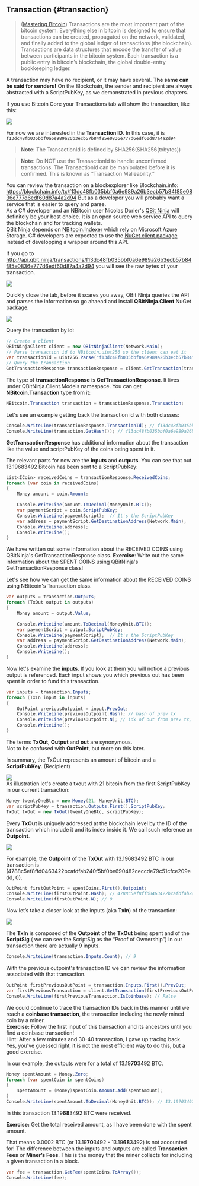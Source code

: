 ## Transaction {#transaction}

> ([Mastering Bitcoin](https://github.com/bitcoinbook/bitcoinbook/)) Transactions are the most important part of the bitcoin system. Everything else in bitcoin is designed to ensure that transactions can be created, propagated on the network, validated, and finally added to the global ledger of transactions (the blockchain). Transactions are data structures that encode the transfer of value between participants in the bitcoin system. Each transaction is a public entry in bitcoin’s blockchain, the global double-entry bookkeeping ledger.

A transaction may have no recipient, or it may have several. **The same can be said for senders!** On the Blockchain, the sender and recipient are always abstracted with a ScriptPubKey, as we demonstrated in previous chapters.  

If you use Bitcoin Core your Transactions tab will show the transaction, like this:

![](../assets/BitcoinCoreTransaction.png)  

For now we are interested in the **Transaction ID**. In this case, it is ```f13dc48fb035bbf0a6e989a26b3ecb57b84f85e0836e777d6edf60d87a4a2d94```  

> **Note:** The TransactionId is defined by SHA256(SHA256(txbytes))

> **Note:** Do NOT use the TransactionId to handle unconfirmed transactions. The TransactionId can be manipulated before it is confirmed. This is known as “Transaction Malleability.”

You can review the transaction on a blockexplorer like Blockchain.info: https://blockchain.info/tx/f13dc48fb035bbf0a6e989a26b3ecb57b84f85e0836e777d6edf60d87a4a2d94 
But as a developer you will probably want a service that is easier to query and parse.  
As a C# developer and an NBitcoin user Nicolas Dorier's [QBit Ninja](http://docs.qbitninja.apiary.io/) will definitely be your best choice. It is an open source web service API to query the blockchain and for tracking wallets.  
QBit Ninja depends on [NBitcoin.Indexer](https://github.com/MetacoSA/NBitcoin.Indexer) which rely on Microsoft Azure Storage. C# developers are expected to use the [NuGet client package](http://www.nuget.org/packages/QBitninja.Client) instead of developping a wrapper around this API.  

If you go to http://api.qbit.ninja/transactions/f13dc48fb035bbf0a6e989a26b3ecb57b84f85e0836e777d6edf60d87a4a2d94 you will see the raw bytes of your transaction.  

![](../assets/RawTx.png)  

Quickly close the tab, before it scares you away, QBit Ninja queries the API and parses the information so go ahaead and install **QBitNinja.Client** NuGet package.  

![](../assets/QBitNuGet.png)  

Query the transaction by id:

```cs
// Create a client
QBitNinjaClient client = new QBitNinjaClient(Network.Main);
// Parse transaction id to NBitcoin.uint256 so the client can eat it
var transactionId = uint256.Parse("f13dc48fb035bbf0a6e989a26b3ecb57b84f85e0836e777d6edf60d87a4a2d94");
// Query the transaction
GetTransactionResponse transactionResponse = client.GetTransaction(transactionId).Result;
```  

The type of **transactionResponse** is **GetTransactionResponse**. It lives under QBitNinja.Client.Models namespace. You can get **NBitcoin.Transaction** type from it:  

```cs
NBitcoin.Transaction transaction = transactionResponse.Transaction;
```  
 
Let's see an example getting back the transaction id with both classes:  

```cs
Console.WriteLine(transactionResponse.TransactionId); // f13dc48fb035bbf0a6e989a26b3ecb57b84f85e0836e777d6edf60d87a4a2d94
Console.WriteLine(transaction.GetHash()); // f13dc48fb035bbf0a6e989a26b3ecb57b84f85e0836e777d6edf60d87a4a2d94
```  

**GetTransactionResponse** has additional information about the transaction like the value and scriptPubKey of the coins being spent in it.

The relevant parts for now are the **inputs** and **outputs**. You can see that out 13.19683492 Bitcoin has been sent to a ScriptPubKey:

```cs
List<ICoin> receivedCoins = transactionResponse.ReceivedCoins;
foreach (var coin in receivedCoins)
{
    Money amount = coin.Amount;

    Console.WriteLine(amount.ToDecimal(MoneyUnit.BTC));
    var paymentScript = coin.ScriptPubKey;
    Console.WriteLine(paymentScript);  // It's the ScriptPubKey
    var address = paymentScript.GetDestinationAddress(Network.Main);
    Console.WriteLine(address);
    Console.WriteLine();
}
```  

We have written out some information about the RECEIVED COINS using QBitNinja's GetTransactionResponse class.
**Exercise**: Write out the same information about the SPENT COINS using QBitNinja's GetTransactionResponse class!  

Let's see how we can get the same information about the RECEIVED COINS using NBitcoin's Transaction class.

```cs
var outputs = transaction.Outputs;
foreach (TxOut output in outputs)
{
    Money amount = output.Value;

    Console.WriteLine(amount.ToDecimal(MoneyUnit.BTC));
    var paymentScript = output.ScriptPubKey;
    Console.WriteLine(paymentScript);  // It's the ScriptPubKey
    var address = paymentScript.GetDestinationAddress(Network.Main);
    Console.WriteLine(address);
    Console.WriteLine();
}
```  

Now let's examine the **inputs**. If you look at them you will notice a previous output is referenced. Each input shows you which previous out has been spent in order to fund this transaction.

```cs
var inputs = transaction.Inputs;
foreach (TxIn input in inputs)
{
    OutPoint previousOutpoint = input.PrevOut;
    Console.WriteLine(previousOutpoint.Hash); // hash of prev tx
    Console.WriteLine(previousOutpoint.N); // idx of out from prev tx, that has been spent in the current tx
    Console.WriteLine();
}
```  

The terms **TxOut**, **Output** and **out** are synonymous.  
Not to be confused with **OutPoint**, but more on this later.

In summary, the TxOut represents an amount of bitcoin and a **ScriptPubKey**. (Recipient)  

![](../assets/TxOut.png)  
As illustration let's create a txout with 21 bitcoin from the first ScriptPubKey in our current transaction:  

```cs  
Money twentyOneBtc = new Money(21, MoneyUnit.BTC);
var scriptPubKey = transaction.Outputs.First().ScriptPubKey;
TxOut txOut = new TxOut(twentyOneBtc, scriptPubKey);
```  

Every **TxOut** is uniquely addressed at the blockchain level by the ID of the transaction which include it and its index inside it. We call such reference an **Outpoint**.  

![](../assets/OutPoint.png)

For example, the **Outpoint** of the **TxOut** with 13.19683492 BTC in our transaction is (4788c5ef8ffd0463422bcafdfab240f5bf0be690482ceccde79c51cfce209edd, 0).  

```cs
OutPoint firstOutPoint = spentCoins.First().Outpoint;
Console.WriteLine(firstOutPoint.Hash); // 4788c5ef8ffd0463422bcafdfab240f5bf0be690482ceccde79c51cfce209edd
Console.WriteLine(firstOutPoint.N); // 0
```  

Now let’s take a closer look at the inputs (aka **TxIn**) of the transaction:  

![](../assets/TxIn.png)

The **TxIn** is composed of the **Outpoint** of the **TxOut** being spent and of the **ScriptSig** ( we can see the ScriptSig as the “Proof of Ownership”) In our transaction there are actually 9 inputs.  

```cs
Console.WriteLine(transaction.Inputs.Count); // 9
```  

With the previous outpoint's transaction ID we can review the information associated with that transaction.  
```cs
OutPoint firstPreviousOutPoint = transaction.Inputs.First().PrevOut;
var firstPreviousTransaction = client.GetTransaction(firstPreviousOutPoint.Hash).Result.Transaction;
Console.WriteLine(firstPreviousTransaction.IsCoinbase); // False
```  

We could continue to trace the transaction IDs back in this manner until we reach a **coinbase transaction**, the transaction including the newly mined coin by a miner.  
**Exercise:** Follow the first input of this transaction and its ancestors until you find a coinbase transaction!  
Hint: After a few minutes and 30-40 transaction, I gave up tracing back.  
Yes, you've guessed right, it is not the most efficient way to do this, but a good exercise.  

In our example, the outputs were for a total of 13.19**70**3492 BTC.  

```cs
Money spentAmount = Money.Zero;
foreach (var spentCoin in spentCoins)
{
    spentAmount = (Money)spentCoin.Amount.Add(spentAmount);
}
Console.WriteLine(spentAmount.ToDecimal(MoneyUnit.BTC)); // 13.19703492
```  

In this transaction 13.19**68**3492 BTC were received.  

**Exercise:** Get the total received amount, as I have been done with the spent amount.  

That means 0.0002 BTC (or 13.19**70**3492 - 13.19**68**3492) is not accounted for! The difference between the inputs and outputs are called **Transaction Fees** or **Miner’s Fees**. This is the money that the miner collects for including a given transaction in a block.  

```cs
var fee = transaction.GetFee(spentCoins.ToArray());
Console.WriteLine(fee);
```
